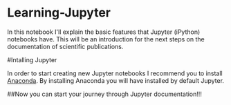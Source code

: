 # Learning-Jupyter

In this notebook I'll explain the basic features that Jupyter (iPython) notebooks have. This will be an introduction
for the next steps on the documentation of scientific publications.

#Intalling Jupyter

In order to start creating new Jupyter notebooks I recommend you to install [Anaconda](https://www.continuum.io/why-anaconda).
By installing Anaconda you will have installed by default Jupyter.

##Now you can start your journey through Jupyter documentation!!!
